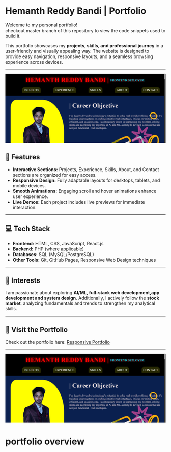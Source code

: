 
# Hemanth Reddy Bandi | Portfolio

Welcome to my personal portfolio!  
checkout master branch of this repository to view the code snippets used to build it.

This portfolio showcases my **projects, skills, and professional journey** in a user-friendly and visually appealing way. The website is designed to provide easy navigation, responsive layouts, and a seamless browsing experience across devices.

---
<img src="Screenshot (3).png">

## 🌟 Features

- **Interactive Sections:** Projects, Experience, Skills, About, and Contact sections are organized for easy access.  
- **Responsive Design:** Fully adaptable layouts for desktops, tablets, and mobile devices.  
- **Smooth Animations:** Engaging scroll and hover animations enhance user experience.  
- **Live Demos:** Each project includes live previews for immediate interaction.

---

## 💻 Tech Stack

- **Frontend:** HTML, CSS, JavaScript, React.js  
- **Backend:** PHP (where applicable)  
- **Databases:** SQL (MySQL/PostgreSQL)  
- **Other Tools:** Git, GitHub Pages, Responsive Web Design techniques

---

## 📝 Interests

I am passionate about exploring **AI/ML, full-stack web development,app development and system design**. Additionally, I actively follow the **stock market**, analyzing fundamentals and trends to strengthen my analytical skills.

---

## 🔗 Visit the Portfolio

Check out the portfolio here: [Responsive Portfolio](https://hemanthreddybandi.github.io/responsive_portfolio/)  

---


<img src="Screenshot (3).png">
 
<h1>portfolio overview</h1>
<img src="Screenshot (3).png</>

